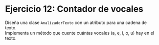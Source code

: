 # Ejercicio 12: Contador de vocales
Diseña una clase `AnalizadorTexto` con un atributo para una cadena de texto.  
Implementa un método que cuente cuántas vocales (a, e, i, o, u) hay en el texto.
